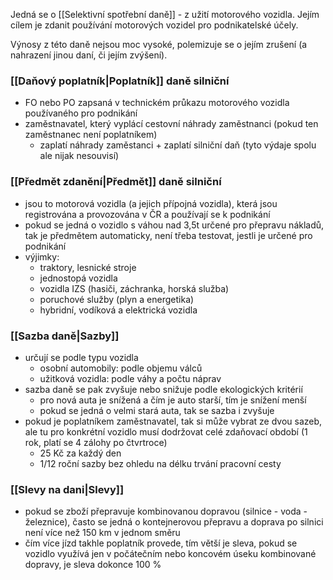 Jedná se o [[Selektivní spotřební daně]] - z užití motorového vozidla. Jejím cílem je zdanit používání motorových vozidel pro podnikatelské účely.

Výnosy z této daně nejsou moc vysoké, polemizuje se o jejím zrušení (a nahrazení jinou daní, či jejím zvýšení).

### [[Daňový poplatník|Poplatník]] daně silniční
- FO nebo PO zapsaná v technickém průkazu motorového vozidla používaného pro podnikání
- zaměstnavatel, který vyplácí cestovní náhrady zaměstnanci (pokud ten zaměstnanec není poplatníkem)
	- zaplatí náhrady zaměstanci + zaplatí silniční daň (tyto výdaje spolu ale nijak nesouvisí)

### [[Předmět zdanění|Předmět]] daně silniční
- jsou to motorová vozidla (a jejich přípojná vozidla), která jsou registrována a provozována v ČR a používají se k podnikání
- pokud se jedná o vozidlo s váhou nad 3,5t určené pro přepravu nákladů, tak je předmětem automaticky, není třeba testovat, jestli je určené pro podnikání
- výjimky:
	- traktory, lesnické stroje
	- jednostopá vozidla
	- vozidla IZS (hasiči, záchranka, horská služba)
	- poruchové služby (plyn a energetika)
	- hybridní, vodíková a elektrická vozidla

### [[Sazba daně|Sazby]] 
- určují se podle typu vozidla
	- osobní automobily: podle objemu válců
	- užitková vozidla: podle váhy a počtu náprav
- sazba daně se pak zvyšuje nebo snižuje podle ekologických kritérií
	- pro nová auta je snížená a čím je auto starší, tím je snížení menší
	- pokud se jedná o velmi stará auta, tak se sazba i zvyšuje
- pokud je poplatníkem zaměstnavatel, tak si může vybrat ze dvou sazeb, ale tu pro konkrétní vozidlo musí dodržovat celé zdaňovací období (1 rok, platí se 4 zálohy po čtvrtroce)
	- 25 Kč  za každý den
	- 1/12 roční sazby bez ohledu na délku trvání pracovní cesty

### [[Slevy na dani|Slevy]]
- pokud se zboží přepravuje kombinovanou dopravou (silnice - voda - železnice), často se jedná o kontejnerovou přepravu a doprava po silnici není více než 150 km v jednom směru
- čím více jízd takhle poplatník provede, tím větší je sleva, pokud se vozidlo využívá jen v počátečním nebo koncovém úseku kombinované dopravy, je sleva dokonce 100 %